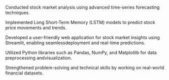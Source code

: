Conducted stock market analysis using advanced time-series forecasting techniques.

Implemented Long Short-Term Memory (LSTM) models to predict stock price movements and trends.

Developed a user-friendly web application for stock market insights using Streamlit, enabling seamlessdeployment and real-time predictions.

Utilized Python libraries such as Pandas, NumPy, and Matplotlib for data preprocessing andvisualization.

Strengthened problem-solving and technical skills by working on real-world financial datasets.
